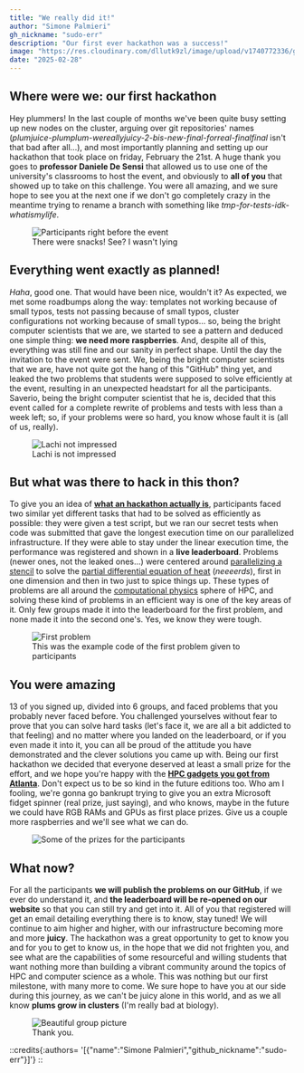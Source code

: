 ```yaml
---
title: "We really did it!"
author: "Simone Palmieri"
gh_nickname: "sudo-err"
description: "Our first ever hackathon was a success!"
image: "https://res.cloudinary.com/dllutk9zl/image/upload/v1740772336/group_pic_crop_nk04qj.jpg"
date: "2025-02-28"
---
```



## Where were we: our first hackathon

Hey plummers! In the last couple of months we've been quite busy setting up new nodes on the cluster, arguing over git repositories' names (_plumjuice-plumplum-wereallyjuicy-2-bis-new-final-forreal-finalfinal_ isn't that bad after all...), and most importantly planning and setting up our hackathon that took place on friday, February the 21st. A huge thank you goes to __professor Daniele De Sensi__ that allowed us to use one of the university's classrooms to host the event, and obviously to __all of you__ that showed up to take on this challenge. You were all amazing, and we sure hope to see you at the next one if we don't go completely crazy in the meantime trying to rename a branch with something like _tmp-for-tests-idk-whatismylife_.

<figure>
    <img src="https://res.cloudinary.com/dllutk9zl/image/upload/v1740772320/participants_crop_cqlp8g.jpg" alt="Participants right before the event">
    <figcaption>There were snacks! See? I wasn't lying</figcaption>
</figure>


## Everything went exactly as planned!

_Haha_, good one. That would have been nice, wouldn't it? As expected, we met some roadbumps along the way: templates not working because of small typos, tests not passing because of small typos, cluster configurations not working because of small typos... so, being the bright computer scientists that we are, we started to see a pattern and deduced one simple thing: __we need more raspberries__.
And, despite all of this, everything was still fine and our sanity in perfect shape. Until the day the invitation to the event were sent. We, being the bright computer scientists that we are, have not quite got the hang of this "GitHub" thing yet, and leaked the two problems that students were supposed to solve efficiently at the event, resulting in an unexpected headstart for all the participants. Saverio, being the bright computer scientist that he is, decided that this event called for a complete rewrite of problems and tests with less than a week left; so, if your problems were so hard, you know whose fault it is (all of us, really).

<figure>
    <img src="https://res.cloudinary.com/dllutk9zl/image/upload/v1740772325/lachi_crop_2_oeqvla.jpg" alt="Lachi not impressed">
    <figcaption>Lachi is not impressed</figcaption>
</figure>


## But what was there to hack in this thon?

To give you an idea of __[what an hackathon actually is](https://plum-juice-project.github.io/plum-io/blog/our_first_hackathon_-_february_2025)__, participants faced two similar yet different tasks that had to be solved as efficiently as possible: they were given a test script, but we ran our secret tests when code was submitted that gave the longest execution time on our parallelized infrastructure. If they were able to stay under the linear execution time, the performance was registered and shown in a __live leaderboard__.
Problems (newer ones, not the leaked ones...) were centered around [parallelizing a stencil](https://en.wikipedia.org/wiki/Iterative_Stencil_Loops) to solve the [partial differential equation of heat](https://en.wikipedia.org/wiki/Heat_equation) (_neeeerds_), first in one dimension and then in two just to spice things up. These types of problems are all around the [computational physics](https://en.wikipedia.org/wiki/Computational_physics) sphere of HPC, and solving these kind of problems in an efficient way is one of the key areas of it. Only few groups made it into the leaderboard for the first problem, and none made it into the second one's. Yes, we know they were tough.

<figure>
    <img src="https://res.cloudinary.com/dllutk9zl/image/upload/v1740772327/code_zqb1vh.jpg" alt="First problem">
    <figcaption>This was the example code of the first problem given to participants</figcaption>
</figure>


## You were amazing

13 of you signed up, divided into 6 groups, and faced problems that you probably never faced before. You challenged yourselves without fear to prove that you can solve hard tasks (let's face it, we are all a bit addicted to that feeling) and no matter where you landed on the leaderboard, or if you even made it into it, you can all be proud of the attitude you have demonstrated and the clever solutions you came up with. Being our first hackathon we decided that everyone deserved at least a small prize for the effort, and we hope you're happy with the __[HPC gadgets you got from Atlanta](https://plum-juice-project.github.io/plum-io/blog/a_journey_at_sc24)__. Don't expect us to be so kind in the future editions too. Who am I fooling, we're gonna go bankrupt trying to give you an extra Microsoft fidget spinner (real prize, just saying), and who knows, maybe in the future we could have RGB RAMs and GPUs as first place prizes. Give us a couple more raspberries and we'll see what we can do.

<figure class="not-centerd">
    <img src="https://res.cloudinary.com/dllutk9zl/image/upload/v1740772333/prizes_comp_mb0bvk.jpg" alt="Some of the prizes for the participants">
</figure>


## What now?

For all the participants __we will publish the problems on our GitHub__, if we ever do understand it, and __the leaderboard will be re-opened on our website__ so that you can still try and get into it. All of you that registered will get an email detailing everything there is to know, stay tuned!
We will continue to aim higher and higher, with our infrastructure becoming more and more __juicy__. The hackathon was a great opportunity to get to know you and for you to get to know us, in the hope that we did not frighten you, and see what are the capabilities of some resourceful and willing students that want nothing more than building a vibrant community around the topics of HPC and computer science as a whole. This was nothing but our first milestone, with many more to come. We sure hope to have you at our side during this journey, as we can't be juicy alone in this world, and as we all know __plums grow in clusters__ (I'm really bad at biology).

<figure>
    <img src="https://res.cloudinary.com/dllutk9zl/image/upload/v1740772336/group_pic_crop_nk04qj.jpg" alt="Beautiful group picture">
    <figcaption>Thank you.</figcaption>
</figure>

::credits{:authors= '[{"name":"Simone Palmieri","github_nickname":"sudo-err"}]'}
::
